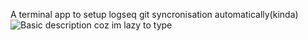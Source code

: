 A terminal app to setup logseq git syncronisation automatically(kinda)
![Basic description coz im lazy to type](https://github.com/user-attachments/assets/508ba045-2879-491f-ae82-36fd92eb5289)

